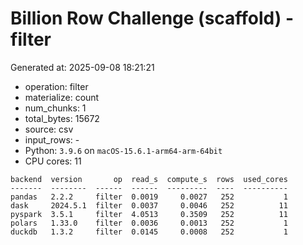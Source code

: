 # Billion Row Challenge (scaffold) - filter

Generated at: 2025-09-08 18:21:21

- operation: filter
- materialize: count
- num_chunks: 1
- total_bytes: 15672
- source: csv
- input_rows: -
- Python: `3.9.6` on `macOS-15.6.1-arm64-arm-64bit`
- CPU cores: 11

```text
backend  version       op  read_s  compute_s  rows  used_cores
-------  --------  ------  ------  ---------  ----  ----------
pandas   2.2.2     filter  0.0019     0.0027   252           1
dask     2024.5.1  filter  0.0037     0.0046   252          11
pyspark  3.5.1     filter  4.0513     0.3509   252          11
polars   1.33.0    filter  0.0036     0.0013   252           1
duckdb   1.3.2     filter  0.0145     0.0008   252           1
```
